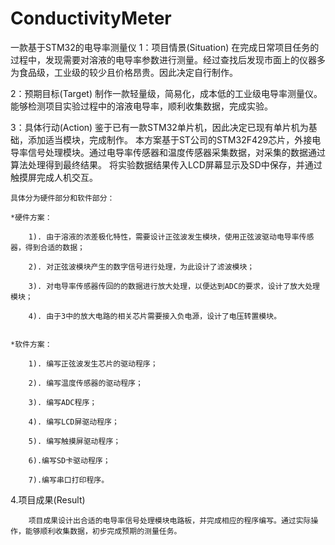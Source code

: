 # ConductivityMeter
一款基于STM32的电导率测量仪
1：项目情景(Situation)
		在完成日常项目任务的过程中，发现需要对溶液的电导率参数进行测量。经过查找后发现市面上的仪器多为食品级，工业级的较少且价格昂贵。因此决定自行制作。
	
2：预期目标(Target)
		制作一款轻量级，简易化，成本低的工业级电导率测量仪。能够检测项目实验过程中的溶液电导率，顺利收集数据，完成实验。

3：具体行动(Action)
		鉴于已有一款STM32单片机，因此决定已现有单片机为基础，添加适当模块，完成制作。
	本方案基于ST公司的STM32F429芯片，外接电导率信号处理模块。通过电导率传感器和温度传感器采集数据，对采集的数据通过算法处理得到最终结果。
	将实验数据结果传入LCD屏幕显示及SD中保存，并通过触摸屏完成人机交互。
	
	具体分为硬件部分和软件部分：
	
	*硬件方案：
	
		1). 由于溶液的浓差极化特性，需要设计正弦波发生模块，使用正弦波驱动电导率传感器，得到合适的数据；
		
		2). 对正弦波模块产生的数字信号进行处理，为此设计了滤波模块；
		
		3). 对电导率传感器传回的的数据进行放大处理，以便达到ADC的要求，设计了放大处理模块；
		
		4). 由于3中的放大电路的相关芯片需要接入负电源，设计了电压转置模块。
		
		
	*软件方案：
		
		1). 编写正弦波发生芯片的驱动程序；
		
		2). 编写温度传感器的驱动程序；
		
		3). 编写ADC程序；
		
		4). 编写LCD屏驱动程序；
		
		5). 编写触摸屏驱动程序；
		
		6).编写SD卡驱动程序；
		
		7).编写串口打印程序。
		
4.项目成果(Result)

		项目成果设计出合适的电导率信号处理模块电路板，并完成相应的程序编写。通过实际操作，能够顺利收集数据，初步完成预期的测量任务。
